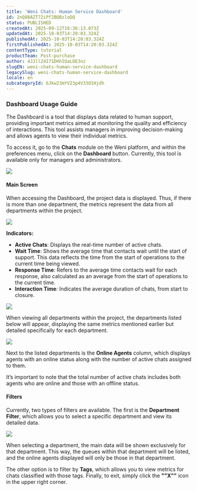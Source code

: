 ```yaml
---
title: 'Weni Chats: Human Service Dashboard'
id: 2nQ88AZT72iPf2BQBzloDQ
status: PUBLISHED
createdAt: 2025-09-12T16:36:13.073Z
updatedAt: 2025-10-03T14:20:03.324Z
publishedAt: 2025-10-03T14:20:03.324Z
firstPublishedAt: 2025-10-03T14:20:03.324Z
contentType: tutorial
productTeam: Post-purchase
author: 4JJllZ4I71DHhIOaLOE3nz
slugEN: weni-chats-human-service-dashboard
legacySlug: weni-chats-human-service-dashboard
locale: en
subcategoryId: 6Jkw23mYV23p4V33O1Hjdh
---
```


### Dashboard Usage Guide

The Dashboard is a tool that displays data related to human support, providing important metrics aimed at monitoring the quality and efficiency of interactions. This tool assists managers in improving decision-making and allows agents to view their individual metrics.

To access it, go to the **Chats** module on the Weni platform, and within the
preferences menu, click on the **Dashboard** button. Currently, this tool is
available only for managers and administrators.

![](https://cdn.statically.io/gh/vtexdocs/help-center-content/refs/heads/main/docs/en/tutorials/weni-by-vtex/chats/weni-chats-human-service-dashboard_1.png)

#### Main Screen

When accessing the Dashboard, the project data is displayed. Thus, if there is
more than one department, the metrics represent the data from all departments
within the project.

![](https://cdn.statically.io/gh/vtexdocs/help-center-content/refs/heads/main/docs/en/tutorials/weni-by-vtex/chats/weni-chats-human-service-dashboard_2.png)

**Indicators:**

- **Active Chats**: Displays the real\-time number of active chats.
- **Wait Time**: Shows the average time that contacts wait until the start of support. This data reflects the time from the start of operations to the current time being viewed.
- **Response Time**: Refers to the average time contacts wait for each response, also calculated as an average from the start of operations to the current time.
- **Interaction Time**: Indicates the average duration of chats, from start to closure.

![](https://cdn.statically.io/gh/vtexdocs/help-center-content/refs/heads/main/docs/en/tutorials/weni-by-vtex/chats/weni-chats-human-service-dashboard_3.png)

When viewing all departments within the project, the departments listed below will appear, displaying the same metrics mentioned earlier but detailed specifically for each department.

![](https://cdn.statically.io/gh/vtexdocs/help-center-content/refs/heads/main/docs/en/tutorials/weni-by-vtex/chats/weni-chats-human-service-dashboard_4.png) 

Next to the listed departments is the **Online Agents** column, which displays agents with an online status along with the number of active chats assigned to them.

It’s important to note that the total number of active chats includes both
agents who are online and those with an offline status.

#### Filters

Currently, two types of filters are available. The first is the **Department
Filter**, which allows you to select a specific department and view its detailed
data.

![](https://cdn.statically.io/gh/vtexdocs/help-center-content/refs/heads/main/docs/en/tutorials/weni-by-vtex/chats/weni-chats-human-service-dashboard_5.png)

When selecting a department, the main data will be shown exclusively for that department. This way, the queues within that department will be listed, and the online agents displayed will only be those in that department.

The other option is to filter by **Tags**, which allows you to view metrics for
chats classified with those tags. Finally, to exit, simply click the **""X""**
icon in the upper right corner.
